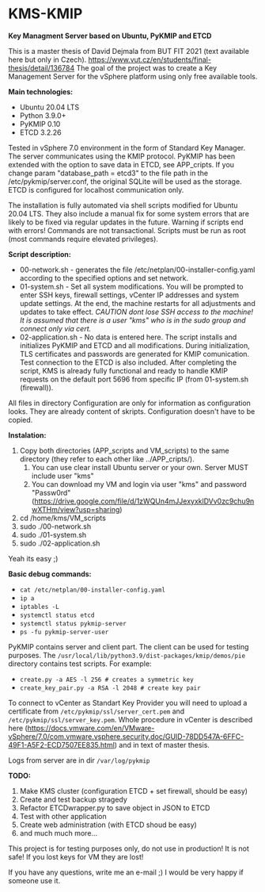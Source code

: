 # KMS-KMIP
**Key Managment Server based on Ubuntu, PyKMIP and ETCD**

This is a master thesis of David Dejmala from BUT FIT 2021 (text available here but only in Czech). https://www.vut.cz/en/students/final-thesis/detail/136784
The goal of the project was to create a Key Management Server for the vSphere platform using only free available tools. 

**Main technologies:**
* Ubuntu 20.04 LTS
* Python 3.9.0+ 
* PyKMIP 0.10 
* ETCD 3.2.26 

Tested in vSphere 7.0 environment in the form of Standard Key Manager. The server communicates using the KMIP protocol. PyKMIP has been extended with the option to save data in ETCD, see APP_cripts. If you change param "database_path = etcd3" to the file path in the /etc/pykmip/server.conf, the original SQLite will be used as the storage. ETCD is configured for localhost communication only. 

The installation is fully automated via shell scripts modified for Ubuntu 20.04 LTS. They also include a manual fix for some system errors that are likely to be fixed via regular updates in the future. Warning if scripts end with errors! Commands are not transactional. Scripts must be run as root (most commands require elevated privileges). 

**Script description:**
* 00-network.sh - generates the file /etc/netplan/00-installer-config.yaml according to the specified options and set network.
* 01-system.sh - Set all system modifications. You will be prompted to enter SSH keys, firewall settings, vCenter IP addresses and system update settings. At the end, the machine restarts for all adjustments and updates to take effect.
_CAUTION dont lose SSH access to the machine! It is assumed that there is a user "kms" who is in the sudo group and connect only via cert._
* 02-application.sh - No data is entered here. The script installs and initializes PyKMIP and ETCD and all modifications. During initialization, TLS certificates and passwords are generated for KMIP comunication. Test connection to the ETCD is also included. After completing the script, KMS is already fully functional and ready to handle KMIP requests on the default port 5696 from specific IP (from 01-system.sh (firewall)).

All files in directory Configuration are only for information as configuration looks. They are already content of skripts. Configuration doesn't have to be copied.

**Instalation:**
1. Copy both directories (APP_scripts and VM_scripts) to the same directory (they refer to each other like ../APP_cripts/). 
   1. You can use clear install Ubuntu server or your own. Server MUST include user "kms"
   2. You can download my VM and login via user "kms" and password "Passw0rd" (https://drive.google.com/file/d/1zWQUn4mJJexyxklDVv0zc9chu9nwXTHm/view?usp=sharing)
1. cd /home/kms/VM_scripts
1. sudo ./00-network.sh
1. sudo ./01-system.sh
1. sudo ./02-application.sh

Yeah its easy ;)

**Basic debug commands:**
* `cat /etc/netplan/00-installer-config.yaml `
* `ip a `
* `iptables -L `
* `systemctl status etcd `
* `systemctl status pykmip-server `
* `ps -fu pykmip-server-user `

PyKMIP contains server and client part. The client can be used for testing purposes. The `/usr/local/lib/python3.9/dist-packages/kmip/demos/pie` directory contains test scripts. For example:
* `create.py -a AES -l 256 # creates a symmetric key`
* `create_key_pair.py -a RSA -l 2048 # create key pair `

To connect to vCenter as Standart Key Provider you will need to upload a certificate from `/etc/pykmip/ssl/server_cert.pem` and `/etc/pykmip/ssl/server_key.pem`. Whole procedure in vCenter is described here (https://docs.vmware.com/en/VMware-vSphere/7.0/com.vmware.vsphere.security.doc/GUID-78DD547A-6FFC-49F1-A5F2-ECD7507EE835.html) and in text of master thesis.

Logs from server are in dir `/var/log/pykmip`

**TODO:**
1. Make KMS cluster (configuration ETCD + set firewall, should be easy)
1. Create and test backup stragedy
1. Refactor ETCDwrapper.py to save object in JSON to ETCD
1. Test with other application
1. Create web administration (with ETCD shoud be easy)
1. and much much more... 

This project is for testing purposes only, do not use in production! It is not safe! If you lost keys for VM they are lost!

If you have any questions, write me an e-mail ;) I would be very happy if someone use it.
